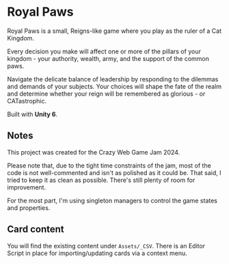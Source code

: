 # Royal Paws

Royal Paws is a small, Reigns-like game where you play as the ruler of a Cat Kingdom.

Every decision you make will affect one or more of the pillars of your kingdom - your authority, wealth, army, and the support of the common paws.

Navigate the delicate balance of leadership by responding to the dilemmas and demands of your subjects. Your choices will shape the fate of the realm and determine whether your reign will be remembered as glorious - or CATastrophic.

Built with **Unity 6**.

## Notes

This project was created for the Crazy Web Game Jam 2024.

Please note that, due to the tight time constraints of the jam, most of the code is not well-commented and isn't as polished as it could be. That said, I tried to keep it as clean as possible. There's still plenty of room for improvement.

For the most part, I'm using singleton managers to control the game states and properties.

## Card content

You will find the existing content under ```Assets/_CSV```. There is an Editor Script in place for importing/updating cards via a context menu.
